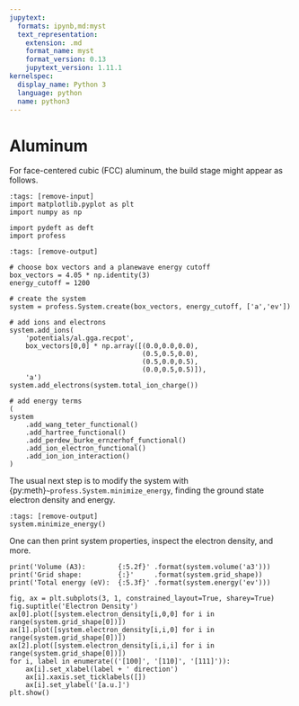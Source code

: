 ```yaml
---
jupytext:
  formats: ipynb,md:myst
  text_representation:
    extension: .md
    format_name: myst
    format_version: 0.13
    jupytext_version: 1.11.1
kernelspec:
  display_name: Python 3
  language: python
  name: python3
---
```


# Aluminum

For face-centered cubic (FCC) aluminum, the build stage might appear as follows.

```{code-cell} ipython3
:tags: [remove-input]
import matplotlib.pyplot as plt
import numpy as np

import pydeft as deft
import profess
```

```{code-cell} ipython3
:tags: [remove-output]

# choose box vectors and a planewave energy cutoff
box_vectors = 4.05 * np.identity(3)
energy_cutoff = 1200

# create the system
system = profess.System.create(box_vectors, energy_cutoff, ['a','ev'])

# add ions and electrons
system.add_ions(
    'potentials/al.gga.recpot',
    box_vectors[0,0] * np.array([(0.0,0.0,0.0),
                                 (0.5,0.5,0.0),
                                 (0.5,0.0,0.5),
                                 (0.0,0.5,0.5)]),
    'a')
system.add_electrons(system.total_ion_charge())

# add energy terms
(
system
    .add_wang_teter_functional()
    .add_hartree_functional()
    .add_perdew_burke_ernzerhof_functional()
    .add_ion_electron_functional()
    .add_ion_ion_interaction()
)
```

The usual next step is to modify the system with {py:meth}`~profess.System.minimize_energy`,
finding the ground state electron density and energy.

```{code-cell} ipython3
:tags: [remove-output]
system.minimize_energy()
```

One can then print system properties, inspect the electron density, and more.

```{code-cell} ipython3
print('Volume (A3):        {:5.2f}' .format(system.volume('a3')))
print('Grid shape:         {:}'     .format(system.grid_shape))
print('Total energy (eV):  {:5.3f}' .format(system.energy('ev')))
```

```{code-cell}
fig, ax = plt.subplots(3, 1, constrained_layout=True, sharey=True)
fig.suptitle('Electron Density')
ax[0].plot([system.electron_density[i,0,0] for i in range(system.grid_shape[0])])
ax[1].plot([system.electron_density[i,i,0] for i in range(system.grid_shape[0])])
ax[2].plot([system.electron_density[i,i,i] for i in range(system.grid_shape[0])])
for i, label in enumerate(('[100]', '[110]', '[111]')):
    ax[i].set_xlabel(label + ' direction')
    ax[i].xaxis.set_ticklabels([])
    ax[i].set_ylabel('[a.u.]')
plt.show()
```
